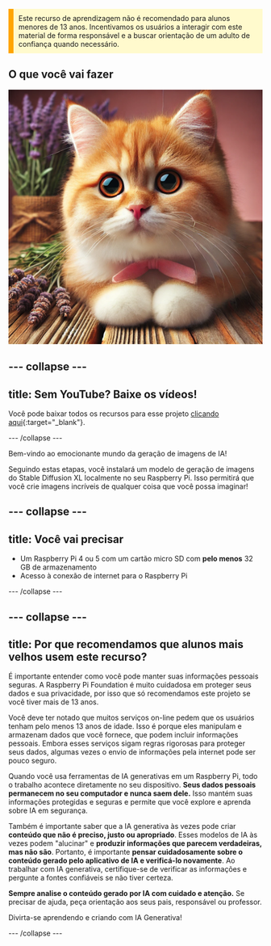 <p style='border-left: solid; border-width:10px; border-color: #FFA500; background-color: #FFFACD; padding: 10px;'>
Este recurso de aprendizagem não é recomendado para alunos menores de 13 anos. Incentivamos os usuários a interagir com este material de forma responsável e a buscar orientação de um adulto de confiança quando necessário.
</p>

## O que você vai fazer

![A imagem mostra um primeiro plano de um gatinho fofo laranja e branco com olhos grandes, expressivos e um nariz rosa. O gatinho está descansando em uma superfície de madeira com as patas dobradas para baixo, usando um laço rosa em volta do pescoço. Atrás do gatinho, há raminhos de lavanda em um pacote rústico envolto em estopa, adicionando um fundo suave e natural à cena. A iluminação é quente, realçando o pelo macio do gatinho e criando uma atmosfera aconchegante e serena.](images/cat.jpg)

--- collapse ---
---
title: Sem YouTube? Baixe os vídeos!
---

Você pode baixar todos os recursos para esse projeto [clicando aqui](https://rpf.io/p/pt-BR/ai-images-on-pi-go){:target="_blank"}.

--- /collapse ---

Bem-vindo ao emocionante mundo da geração de imagens de IA!

Seguindo estas etapas, você instalará um modelo de geração de imagens do Stable Diffusion XL localmente no seu Raspberry Pi. Isso permitirá que você crie imagens incríveis de qualquer coisa que você possa imaginar!

--- collapse ---
---
title: Você vai precisar
---

- Um Raspberry Pi 4 ou 5 com um cartão micro SD com **pelo menos** 32 GB de armazenamento
- Acesso à conexão de internet para o Raspberry Pi

--- /collapse ---

--- collapse ---
---
title: Por que recomendamos que alunos mais velhos usem este recurso?
---

É importante entender como você pode manter suas informações pessoais seguras. A Raspberry Pi Foundation é muito cuidadosa em proteger seus dados e sua privacidade, por isso que só recomendamos este projeto se você tiver mais de 13 anos.

Você deve ter notado que muitos serviços on-line pedem que os usuários tenham pelo menos 13 anos de idade. Isso é porque eles manipulam e armazenam dados que você fornece, que podem incluir informações pessoais. Embora esses serviços sigam regras rigorosas para proteger seus dados, algumas vezes o envio de informações pela internet pode ser pouco seguro.

Quando você usa ferramentas de IA generativas em um Raspberry Pi, todo o trabalho acontece diretamente no seu dispositivo. **Seus dados pessoais permanecem no seu computador e nunca saem dele.** Isso mantém suas informações protegidas e seguras e permite que você explore e aprenda sobre IA em segurança.

Também é importante saber que a IA generativa às vezes pode criar **conteúdo que não é preciso, justo ou apropriado**. Esses modelos de IA às vezes podem "alucinar" e **produzir informações que parecem verdadeiras, mas não são**. Portanto, é importante **pensar cuidadosamente sobre o conteúdo gerado pelo aplicativo de IA e verificá-lo novamente**. Ao trabalhar com IA generativa, certifique-se de verificar as informações e pergunte a fontes confiáveis se não tiver certeza.

**Sempre analise o conteúdo gerado por IA com cuidado e atenção.** Se precisar de ajuda, peça orientação aos seus pais, responsável ou professor.

Divirta-se aprendendo e criando com IA Generativa!

--- /collapse ---
